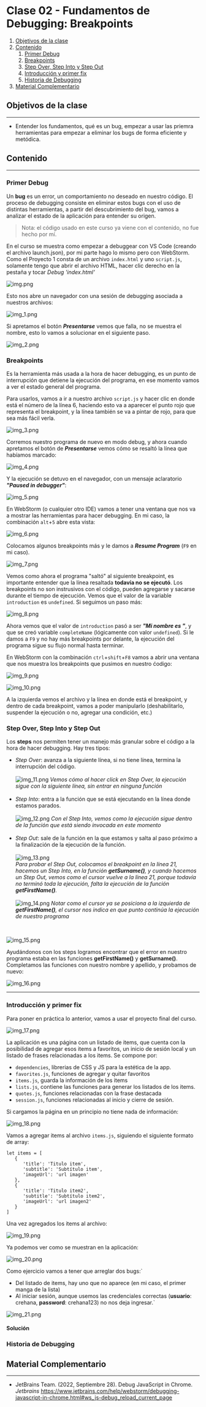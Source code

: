 # Clase 02 - Fundamentos de Debugging: Breakpoints

1. [Objetivos de la clase](#objetivos-de-la-clase)
2. [Contenido](#contenido)
   1. [Primer Debug](#primer-debug)
   2. [Breakpoints](#breakpoints)
   3. [Step Over, Step Into y Step Out](#step-over-step-into-y-step-out)
   4. [Introducción y primer fix](#introducción-y-primer-fix)
   5. [Historia de Debugging](#historia-de-debugging)
3. [Material Complementario](#material-complementario)

## Objetivos de la clase

---

- Entender los fundamentos, qué es un bug, empezar a usar las priemra 
herramientas para empezar a eliminar los bugs de forma eficiente y metódica.   


## Contenido

---
### Primer Debug

Un **bug** es un error, un comportamiento no deseado en nuestro código. 
El proceso de debugging consiste en eliminar estos bugs con el uso de distintas
herramientas, a partir del descubrimiento del bug, vamos a analizar el estado de
la aplicación para entender su origen.

> Nota: el código usado en este curso ya viene con el contenido, no fue hecho
por mí.

En el curso se muestra como empezar a debuggear con VS Code (creando el archivo
launch.json), por mi parte hago lo mismo pero con WebStorm. Como el Proyecto 1
consta de un archivo `index.html` y uno `script.js`, solamente tengo que abrir
el archivo HTML, hacer clic derecho en la pestaña y tocar _Debug 'index.html'_

![img.png](assets/img.png)

Esto nos abre un navegador con una sesión de debugging asociada a nuestros 
archivos:

![img_1.png](assets/img_1.png)

Si apretamos el botón **_Presentarse_** vemos que falla, no se muestra el nombre,
esto lo vamos a solucionar en el siguiente paso.

![img_2.png](assets%2Fimg_2.png)

### Breakpoints

Es la herramienta más usada a la hora de hacer debugging, es un punto de 
interrupción que detiene la ejecución del programa, en ese momento vamos a ver
el estado general del programa.

Para usarlos, vamos a ir a nuestro archivo `script.js` y hacer clic en donde 
está el número de la línea 6, haciendo esto va a aparecer el punto rojo que 
representa el breakpoint, y la línea también se va a pintar de rojo, para que 
sea más fácil verla.

![img_3.png](assets%2Fimg_3.png)

Corremos nuestro programa de nuevo en modo debug, y ahora cuando apretamos el 
botón de **_Presentarse_** vemos cómo se resaltó la línea que habíamos marcado:

![img_4.png](assets%2Fimg_4.png)

Y la ejecución se detuvo en el navegador, con un mensaje aclaratorio 
**_"Paused in debugger"_**:

![img_5.png](assets%2Fimg_5.png)

En WebStorm (o cualquier otro IDE) vamos a tener una ventana que nos va a 
mostrar las herramientas para hacer debugging. En mi caso, la combinación 
`alt`+`5` abre esta vista:

![img_6.png](assets%2Fimg_6.png)

Colocamos algunos breakpoints más y le damos a **_Resume Program_** (`F9` en mi 
caso). 

![img_7.png](assets%2Fimg_7.png)

Vemos como ahora el programa "saltó" al siguiente breakpoint, es importante 
entender que la línea resaltada **todavía no se ejecutó**. Los breakpoints no
son instrusivos con el código, pueden agregarse y sacarse durante el tiempo de
ejecución. Vemos que el valor de la variable `introduction` es `undefined`. 
Si seguimos un paso más:

![img_8.png](assets%2Fimg_8.png)

Ahora vemos que el valor de `introduction` pasó a ser **_"Mi nombre es "_**, y 
que se creó variable `completeName` (lógicamente con valor `undefined`).
Si le damos a `F9` y no hay más breakpoints por delante, la ejecución del 
programa sigue su flujo normal hasta terminar.

En WebStorm con la combinación `ctrl`+`shift`+`F8` vamos a abrir una ventana que
nos muestra los breakpoints que pusimos en nuestro ćodigo:

![img_9.png](assets%2Fimg_9.png)

![img_10.png](assets%2Fimg_10.png)

A la izquierda vemos el archivo y la línea en donde está el breakpoint, y dentro 
de cada breakpoint, vamos a poder manipularlo (deshabilitarlo, suspender la 
ejecución o no, agregar una condición, etc.)

### Step Over, Step Into y Step Out

Los **steps** nos permiten tener un manejo más granular sobre el código
a la hora de hacer debugging. Hay tres tipos:
- _Step Over_: avanza a la siguiente línea, si no tiene línea, termina la 
interrupción del código.<br /><br />
![img_11.png](assets%2Fimg_11.png)
_Vemos cómo al hacer click en Step Over, la ejecución sigue con la siguiente 
línea, sin entrar en ninguna función_<br /><br />
- _Step Into_: entra a la función que se está ejecutando en la línea donde 
estamos parados. <br /><br />
![img_12.png](assets%2Fimg_12.png)
_Con el Step Into, vemos como la ejecución sigue dentro de la función que está
siendo invocada en este momento_ <br /><br />
- _Step Out_: sale de la función en la que estamos y salta al paso próximo a la 
finalización de la ejecución de la función.<br /><br />
![img_13.png](assets%2Fimg_13.png)<br />
_Para probar el Step Out, colocamos el breakpoint en la línea 21, hacemos un 
Step Into, en la función **getSurname()**, y cuando hacemos un Step Out, vemos 
como el cursor vuelve a la línea 21, porque todavía no terminó toda la 
ejecución, falta la ejecución de la función **getFirstName()**._<br /><br />
![img_14.png](assets%2Fimg_14.png)
_Notar como el cursor ya se posiciona a la izquierda de **getFirstName()**, el 
cursor nos indica en que punto continúa la ejecución de nuestro programa_<br />
<br />

![img_15.png](assets%2Fimg_15.png)

Ayudándonos con los steps logramos encontrar que el error en nuestro programa
estaba en las funciones **getFirstName()** y **getSurname()**. Completamos las
funciones con nuestro nombre y apellido, y probamos de nuevo:

![img_16.png](assets%2Fimg_16.png)

---
### Introducción y primer fix

Para poner en práctica lo anterior, vamos a usar el proyecto final del curso.

![img_17.png](assets%2Fimg_17.png)

La aplicación es una página con un listado de items, que cuenta con la 
posibilidad de agregar esos items a favoritos, un inicio de sesión local y un 
listado de frases relacionadas a los items. Se compone por:

- `dependencies`, librerias de CSS y JS para la estética de la app.
- `favorites.js`, funciones de agregar y quitar favoritos
- `items.js`, guarda la información de los items
- `lists.js`, contiene las funciones para generar los listados de los items.
- `quotes.js`, funciones relacionadas con la frase destacada
- `session.js`, funciones relacionadas al inicio y cierre de sesión.

Si cargamos la página en un principio no tiene nada de información:

![img_18.png](assets%2Fimg_18.png)

Vamos a agregar items al archivo `items.js`, siguiendo el siguiente formato de
array:
```
let items = [
   {
      'title': 'Titulo item',
      'subtitle': 'Subtítulo item',
      'imageUrl': 'url imagen'
   },
   {
      'title': 'Titulo item2',
      'subtitle': 'Subtítulo item2',
      'imageUrl': 'url imagen2'
   }
]
```

Una vez agregados los items al archivo:

![img_19.png](assets%2Fimg_19.png)

Ya podemos ver como se muestran en la aplicación:

![img_20.png](assets%2Fimg_20.png)

Como ejercicio vamos a tener que arreglar dos bugs:`

- Del listado de items, hay uno que no aparece (en mi caso, el primer manga de 
la lista)
- Al iniciar sesión, aunque usemos las credenciales correctas (**usuario**: 
crehana, **password**: crehana123) no nos deja ingresar.`

![img_21.png](assets%2Fimg_21.png)

#### Solución



### Historia de Debugging


## Material Complementario

---

- JetBrains Team. (2022, Septiembre 28). Debug JavaScript in Chrome. _Jetbrains_
https://www.jetbrains.com/help/webstorm/debugging-javascript-in-chrome.html#ws_js-debug_reload_current_page
